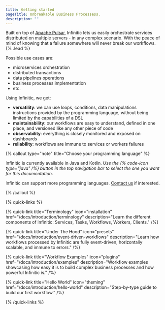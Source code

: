 ```yaml
---
title: Getting started
pageTitle: Unbreakable Business Processess.
description: ""
---
```


Built on top of [Apache Pulsar](https://pulsar.apache.org/), Infinitic lets us easily orchestrate services distributed on multiple servers - in any complex scenario. With the peace of mind of knowing that a failure somewhere will never break our workflows. {% .lead %}

Possible use cases are:

- microservices orchestration
- distributed transactions
- data pipelines operations
- business processes implementation
- etc.

Using Infinitic, we get:

- **versatility**: we can use loops, conditions, data manipulations instructions provided by the programming language, without being limited by the capabilities of a DSL
- **maintainability**: our workflows are easy to understand, defined in one place, and versioned like any other piece of code
- **observability**: everything is closely monitored and exposed on dashboards
- **reliability**: workflows are immune to services or workers failures

{% callout type="note" title="Choose your programming language" %}

Infinitic is currently available in Java and Kotlin. *Use the {% code-icon type="java" /%} button in the top navigation bar to select the one you want for this documentation*.

Infinitic can support more programming languages. [Contact us](/docs/community/contact) if interested.

{% /callout  %}


{% quick-links %}

{% quick-link title="Terminology" icon="installation" href="/docs/introduction/terminology" description="Learn the different components of Infinitic: Services, Tasks, Workflows, Workers, Clients." /%}

{% quick-link title="Under The Hood" icon="presets" href="/docs/introduction/event-driven-workflows" description="Learn how workflows processed by Infinitic are fully event-driven, horizontally scalable, and immune to errors." /%}

{% quick-link title="Workflow Examples" icon="plugins" href="/docs/introduction/examples" description="Workflow examples showcasing how easy it is to build complex business processes and how powerful Infinitic is." /%}

{% quick-link title="Hello World" icon="theming" href="/docs/introduction/hello-world" description="Step-by-type guide to build our first workflow." /%}

{% /quick-links %}
